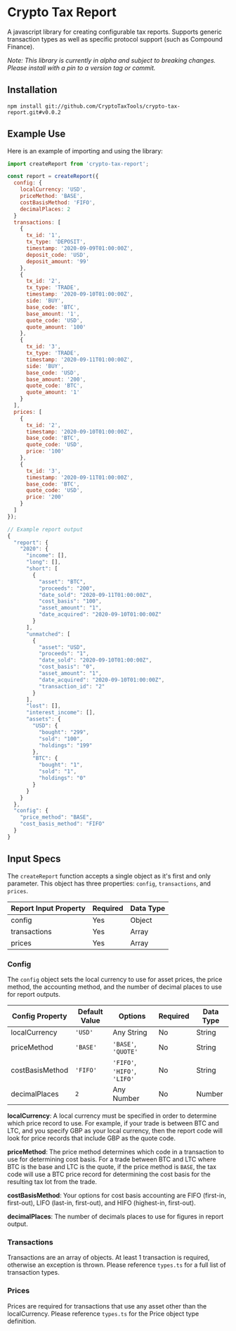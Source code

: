 # Crypto Tax Report

A javascript library for creating configurable tax reports. Supports generic transaction types as well as specific protocol support (such as Compound Finance).

*Note: This library is currently in alpha and subject to breaking changes. Please install with a pin to a version tag or commit.*

## Installation

```
npm install git://github.com/CryptoTaxTools/crypto-tax-report.git#v0.0.2
```

## Example Use

Here is an example of importing and using the library:

```js
import createReport from 'crypto-tax-report';

const report = createReport({
  config: {
    localCurrency: 'USD',
    priceMethod: 'BASE',
    costBasisMethod: 'FIFO',
    decimalPlaces: 2
  }
  transactions: [
    {
      tx_id: '1',
      tx_type: 'DEPOSIT',
      timestamp: '2020-09-09T01:00:00Z',
      deposit_code: 'USD',
      deposit_amount: '99'
    },
    {
      tx_id: '2',
      tx_type: 'TRADE',
      timestamp: '2020-09-10T01:00:00Z',
      side: 'BUY',
      base_code: 'BTC',
      base_amount: '1',
      quote_code: 'USD',
      quote_amount: '100'
    },
    {
      tx_id: '3',
      tx_type: 'TRADE',
      timestamp: '2020-09-11T01:00:00Z',
      side: 'BUY',
      base_code: 'USD',
      base_amount: '200',
      quote_code: 'BTC',
      quote_amount: '1'
    }
  ],
  prices: [
    {
      tx_id: '2',
      timestamp: '2020-09-10T01:00:00Z',
      base_code: 'BTC',
      quote_code: 'USD',
      price: '100'
    },
    {
      tx_id: '3',
      timestamp: '2020-09-11T01:00:00Z',
      base_code: 'BTC',
      quote_code: 'USD',
      price: '200'
    }
  ]
});

// Example report output
{
  "report": {
    "2020": {
      "income": [],
      "long": [],
      "short": [
        {
          "asset": "BTC",
          "proceeds": "200",
          "date_sold": "2020-09-11T01:00:00Z",
          "cost_basis": "100",
          "asset_amount": "1",
          "date_acquired": "2020-09-10T01:00:00Z"
        }
      ],
      "unmatched": [
        {
          "asset": "USD",
          "proceeds": "1",
          "date_sold": "2020-09-10T01:00:00Z",
          "cost_basis": "0",
          "asset_amount": "1",
          "date_acquired": "2020-09-10T01:00:00Z",
          "transaction_id": "2"
        }
      ],
      "lost": [],
      "interest_income": [],
      "assets": {
        "USD": {
          "bought": "299",
          "sold": "100",
          "holdings": "199"
        },
        "BTC": {
          "bought": "1",
          "sold": "1",
          "holdings": "0"
        }
      }
    }
  },
  "config": {
    "price_method": "BASE",
    "cost_basis_method": "FIFO"
  }
}

```

## Input Specs

The `createReport` function accepts a single object as it's first and only parameter. This object has three properties: `config`, `transactions`, and `prices`.

Report Input Property | Required | Data Type
------------ | ------------- | -------------
config | Yes | Object
transactions | Yes | Array
prices | Yes | Array 

### Config

The `config` object sets the local currency to use for asset prices, the price method, the accounting method, and the number of decimal places to use for report outputs.

Config Property | Default Value | Options         | Required      | Data Type
------------    | ------------- | --------------- | ------------- | -------------
localCurrency   | `'USD'`       | Any String      | No            | String 
priceMethod     | `'BASE'`      | `'BASE'`, `'QUOTE'` | No            | String
costBasisMethod | `'FIFO'`      | `'FIFO'`, `'HIFO'`, `'LIFO'` | No     | String 
decimalPlaces   | `2`           | Any Number      | No            | Number


**localCurrency**: A local currency must be specified in order to determine which price record to use. For example, if your trade is between BTC and LTC, and you specify GBP as your local currency, then the report code will look for price records that include GBP as the quote code.

**priceMethod**: The price method determines which code in a transaction to use for determining cost basis. For a trade between BTC and LTC where BTC is the base and LTC is the quote, if the price method is `BASE`, the tax code will use a BTC price record for determining the cost basis for the resulting tax lot from the trade.

**costBasisMethod**: Your options for cost basis accounting are FIFO (first-in, first-out), LIFO (last-in, first-out), and HIFO (highest-in, first-out).

**decimalPlaces**: The number of decimals places to use for figures in report output.


### Transactions

Transactions are an array of objects. At least 1 transaction is required, otherwise an exception is thrown. Please reference `types.ts` for a full list of transaction types.

### Prices

Prices are required for transactions that use any asset other than the localCurrency. Please reference `types.ts` for the Price object type definition.
